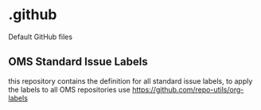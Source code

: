 # .github
Default GitHub files

## OMS Standard Issue Labels
this repository contains the definition for all standard issue labels, to apply the labels to all OMS repositories use https://github.com/repo-utils/org-labels
